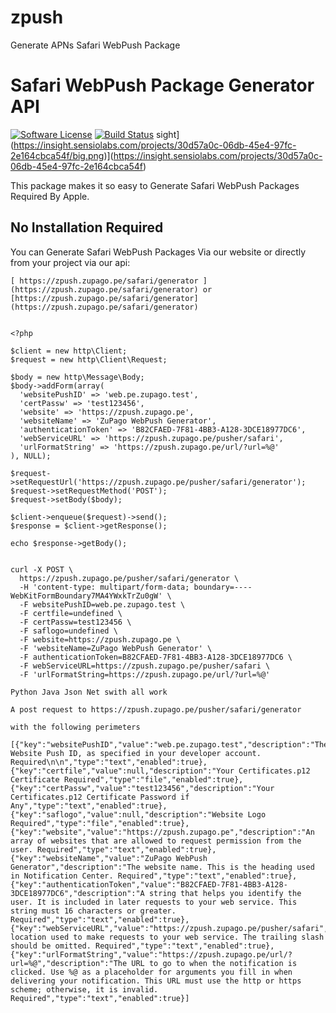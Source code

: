 # zpush
Generate APNs Safari WebPush Package

# Safari WebPush Package Generator API

[![Software License](https://img.shields.io/badge/license-MIT-brightgreen.svg?style=flat-square)](LICENSE.md)
[![Build Status](https://scrutinizer-ci.com/g/zupago/zpush/badges/build.png?b=master)](https://scrutinizer-ci.com/g/zupago/zpush/build-status/master)
sight](https://insight.sensiolabs.com/projects/30d57a0c-06db-45e4-97fc-2e164cbca54f/big.png)](https://insight.sensiolabs.com/projects/30d57a0c-06db-45e4-97fc-2e164cbca54f)

This package makes it so easy to Generate Safari WebPush Packages Required By Apple.

## No Installation Required

You can Generate Safari WebPush Packages Via our website or directly from your project via our api:

``` Website
[ https://zpush.zupago.pe/safari/generator ](https://zpush.zupago.pe/safari/generator) or [https://zpush.zupago.pe/safari/generator](https://zpush.zupago.pe/safari/generator)
```

``` API PHP

<?php

$client = new http\Client;
$request = new http\Client\Request;

$body = new http\Message\Body;
$body->addForm(array(
  'websitePushID' => 'web.pe.zupago.test',
  'certPassw' => 'test123456',
  'website' => 'https://zpush.zupago.pe',
  'websiteName' => 'ZuPago WebPush Generator',
  'authenticationToken' => 'B82CFAED-7F81-4BB3-A128-3DCE18977DC6',
  'webServiceURL' => 'https://zpush.zupago.pe/pusher/safari',
  'urlFormatString' => 'https://zpush.zupago.pe/url/?url=%@'
), NULL);

$request->setRequestUrl('https://zpush.zupago.pe/pusher/safari/generator');
$request->setRequestMethod('POST');
$request->setBody($body);

$client->enqueue($request)->send();
$response = $client->getResponse();

echo $response->getBody();


```

``` API Curl
curl -X POST \
  https://zpush.zupago.pe/pusher/safari/generator \
  -H 'content-type: multipart/form-data; boundary=----WebKitFormBoundary7MA4YWxkTrZu0gW' \
  -F websitePushID=web.pe.zupago.test \
  -F certfile=undefined \
  -F certPassw=test123456 \
  -F saflogo=undefined \
  -F website=https://zpush.zupago.pe \
  -F 'websiteName=ZuPago WebPush Generator' \
  -F authenticationToken=B82CFAED-7F81-4BB3-A128-3DCE18977DC6 \
  -F webServiceURL=https://zpush.zupago.pe/pusher/safari \
  -F 'urlFormatString=https://zpush.zupago.pe/url/?url=%@'
```

``` API Other methods
Python Java Json Net swith all work

A post request to https://zpush.zupago.pe/pusher/safari/generator

with the following perimeters

[{"key":"websitePushID","value":"web.pe.zupago.test","description":"The Website Push ID, as specified in your developer account. Required\n\n","type":"text","enabled":true},{"key":"certfile","value":null,"description":"Your Certificates.p12 Certificate Required","type":"file","enabled":true},{"key":"certPassw","value":"test123456","description":"Your Certificates.p12 Certificate Password if Any","type":"text","enabled":true},{"key":"saflogo","value":null,"description":"Website Logo Required","type":"file","enabled":true},{"key":"website","value":"https://zpush.zupago.pe","description":"An array of websites that are allowed to request permission from the user. Required","type":"text","enabled":true},{"key":"websiteName","value":"ZuPago WebPush Generator","description":"The website name. This is the heading used in Notification Center. Required","type":"text","enabled":true},{"key":"authenticationToken","value":"B82CFAED-7F81-4BB3-A128-3DCE18977DC6","description":"A string that helps you identify the user. It is included in later requests to your web service. This string must 16 characters or greater. Required","type":"text","enabled":true},{"key":"webServiceURL","value":"https://zpush.zupago.pe/pusher/safari","description":"The location used to make requests to your web service. The trailing slash should be omitted. Required","type":"text","enabled":true},{"key":"urlFormatString","value":"https://zpush.zupago.pe/url/?url=%@","description":"The URL to go to when the notification is clicked. Use %@ as a placeholder for arguments you fill in when delivering your notification. This URL must use the http or https scheme; otherwise, it is invalid. Required","type":"text","enabled":true}]

```
